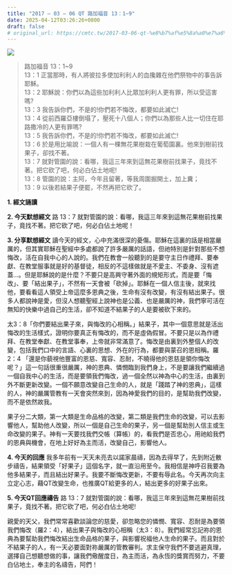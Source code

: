 ```yaml
---
title: "2017 – 03 – 06 QT 路加福音 13：1~9"
date: 2025-04-12T03:26:26+0800
draft: false
# original_url: https://cmtc.tw/2017-03-06-qt-%e8%b7%af%e5%8a%a0%e7%a6%8f%e9%9f%b3-13%ef%bc%9a19
---
```


![](/images/qt.jpg)
> 路加福音 13：1\~9  
> 13：1 正當那時，有人將彼拉多使加利利人的血攙雜在他們祭物中的事告訴耶穌。  
> 13：2 耶穌說：你們以為這些加利利人比眾加利利人更有罪，所以受這害嗎?  
> 13：3 我告訴你們，不是的!你們若不悔改，都要如此滅亡!  
> 13：4 從前西羅亞樓倒塌了，壓死十八個人；你們以為那些人比一切住在耶路撒冷的人更有罪嗎?  
> 13：5 我告訴你們，不是的!你們若不悔改，都要如此滅亡!  
> 13：6 於是用比喻說：一個人有一棵無花果樹栽在葡萄園裏。他來到樹前找果子，卻找不著。  
> 13：7 就對管園的說：看哪，我這三年來到這無花果樹前找果子，竟找不著。把它砍了吧，何必白佔土地呢!  
> 13：8 管園的說：主阿，今年且留著，等我周圍掘開土，加上糞；  
> 13：9 以後若結果子便罷，不然再把它砍了。

**1.  經文誦讀**

**2.  今天默想經文**
路 13：7 就對管園的說：看哪，我這三年來到這無花果樹前找果子，竟找不著。把它砍了吧，何必白佔土地呢！

**3. 分享默想經文**
讀今天的經文，心中充滿很深的憂傷。耶穌在這裏的話是相當嚴厲的，但其實耶穌在聖經中多處都說了許多嚴厲的話語，但祂特別是針對那些不想悔改，活在自我中心的人說的。我們在教會一般聽到的是要守主日作禮拜、要奉獻、在教堂服事就是好的基督徒，相反的不這樣做就是不愛主、不委身、沒有遮蓋…。但是耶穌說的是什麼？不要只是高興守著外面的規矩形式，而是要「悔改」、要「結出果子」，不然有一天會被「砍掉」。耶穌在一個人信主後，就來找他，要看看這人領受上帝這麼多恩典之後，生命有沒有改變，有沒有結出果子。很多人都說神是愛，但沒人想聽聖經上說神也是公義、也是嚴厲的神，我們寧可活在無知的快樂中過自己的生活，卻不知道不結果子的人是要被砍下來的。

太3：8「你們要結出果子來，與悔改的心相稱。」結果子，其中一個意思就是活出悔改的生活樣式，證明你要真正有悔改的，而不是虛偽假冒。不要只是以為作禮拜、在教堂奉獻、在教堂事奉，上帝就非常滿意了。悔改是由裏到外整個人的改變，包括我們口中的言語、心裏的思想、外在的行為，都要與蒙召的恩相稱。羅2：4 「還是你藐視他豐富的恩慈、寬容、忍耐，不曉得他的恩慈是領你悔改呢？」這一句話很重很嚴厲，神的恩典、憐憫臨到我們身上，不是要讓我們繼續過一個自我中心的生活，而是要領我們悔改，過一個全然以神為中心的生活，由裏到外不斷更新改變。一個不願意改變自己生命的人，就是「踐踏了神的恩典」，這樣的人，神的嚴厲管教有一天會突然來到，因為神愛我們的目的，是幫助我們改變，而不是依然故我。

果子分二大類，第一大類是生命品格的改變，第二類是我們生命的改變，可以去影響他人，幫助他人改變，所以一個是自己生命的果子，另一個是幫助別人信主或生命改變的果子。神有一天要找我們交帳（算帳）的，看我們是否忠心，用祂給我們的恩典與機會，在地上好好為主而活，改變自己，影響他人。

**4. 今天的回應**
我多年前有一天天未亮去以諾家晨禱，因為去得早了，先到附近散步禱告，結果領受「好果子」這個名字，就一直沿用至今。我相信是神呼召我要為他多結果子，而且結出好果子。我要不斷悔改更新，不要有辱此名。今天再次向主立定心志，藉QT改變生命，也推廣QT給更多的人，結出更多的好果子出來。

**5. 今天QT回應禱告**
路 13：7 就對管園的說：看哪，我這三年來到這無花果樹前找果子，竟找不著。把它砍了吧，何必白佔土地呢!

親愛的天父，我們常常喜歡談論您的慈愛，卻忽略您的憐憫、寬容、忍耐是為要領我們悔改（羅2：4），結出果子與悔改的心相稱（太3：8）。我們經常忘記祢的恩典為要幫助我們悔改結出生命品格的果子，與影響祝福他人生命的果子。而且對於不結果子的人，有一天必要面對祢嚴厲的管教審判。求主保守我們不要逃避真理，選擇自己想聽想做的事，讓我們儆醒度日，為主而活，為永恆的獎賞而努力，不要白佔地土，奉主的名禱告，阿們！
